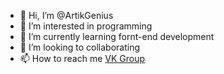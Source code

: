 - 👋 Hi, I’m @ArtikGenius
- 👀 I’m interested in programming
- 🌱 I’m currently learning fornt-end development
- 💞️ I’m looking to collaborating
- 📫 How to reach me [VK Group](https://vk.com/club216943504)
